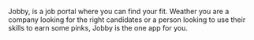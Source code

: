 Jobby, is a job portal where you can find your fit. Weather you are a company looking for the right candidates or a person looking to use their skills to earn some pinks, Jobby is the one app for you.
